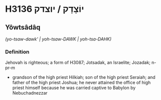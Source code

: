 # H3136 יוֹצָדָק / יוצדק

## Yôwtsâdâq

_(yo-tsaw-dawk' | yoh-tsaw-DAWK | yoh-tsa-DAHK)_

### Definition

Jehovah is righteous; a form of H3087; Jotsadak, an Israelite; Jozadak; n-pr-m

- grandson of the high priest Hilkiah; son of the high priest Seraiah; and father of the high priest Joshua; he never attained the office of high priest himself because he was carried captive to Babylon by Nebuchadnezzar
